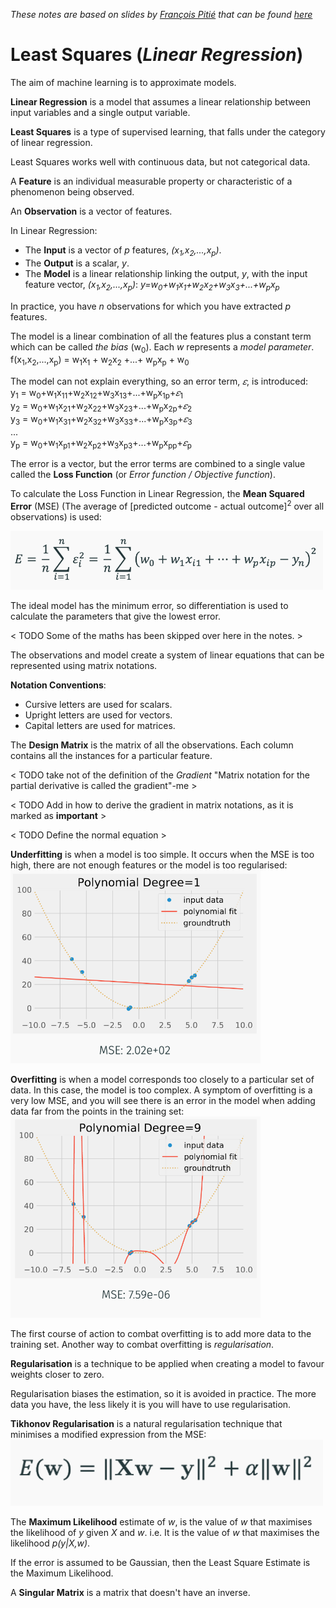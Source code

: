 *These notes are based on slides by [François Pitié](https://francois.pitie.net/) that can be found [here](https://github.com/frcs/EE4C16/blob/master/handouts/handout-01-linear-regression.pdf)*

# Least Squares (*Linear Regression*)

The aim of machine learning is to approximate models.

**Linear Regression** is a model that assumes a linear relationship between input variables and a single output variable.

**Least Squares** is a type of supervised learning, that falls under the category of linear regression.

Least Squares works well with continuous data, but not categorical data.

A **Feature** is an individual measurable property or characteristic of a phenomenon being observed.

An **Observation** is a vector of features.

In Linear Regression:
* The **Input** is a vector of *p* features, *(x<sub>1</sub>,x<sub>2</sub>,...,x<sub>p</sub>)*.
* The **Output** is a scalar, *y*.
* The **Model** is a linear relationship linking the output, *y*, with the input feature vector, *(x<sub>1</sub>,x<sub>2</sub>,...,x<sub>p</sub>)*: *y=w<sub>0</sub>+w<sub>1</sub>x<sub>1</sub>+w<sub>2</sub>x<sub>2</sub>+w<sub>3</sub>x<sub>3</sub>+...+w<sub>p</sub>x<sub>p</sub>*

In practice, you have *n* observations for which you have extracted *p* features.

The model is a linear combination of all the features plus a constant term which can be called *the bias* (w<sub>0</sub>). Each *w* represents a *model parameter*. f(x<sub>1</sub>,x<sub>2</sub>,...,x<sub>p</sub>) = w<sub>1</sub>x<sub>1</sub> + w<sub>2</sub>x<sub>2</sub> +...+ w<sub>p</sub>x<sub>p</sub> + w<sub>0</sub>


The model can not explain everything, so an error term, *𝜀*, is introduced:  
y<sub>1</sub> = w<sub>0</sub>+w<sub>1</sub>x<sub>11</sub>+w<sub>2</sub>x<sub>12</sub>+w<sub>3</sub>x<sub>13</sub>+...+w<sub>p</sub>x<sub>1p</sub>+*𝜀*<sub>1</sub>  
y<sub>2</sub> = w<sub>0</sub>+w<sub>1</sub>x<sub>21</sub>+w<sub>2</sub>x<sub>22</sub>+w<sub>3</sub>x<sub>23</sub>+...+w<sub>p</sub>x<sub>2p</sub>+*𝜀*<sub>2</sub>  
y<sub>3</sub> = w<sub>0</sub>+w<sub>1</sub>x<sub>31</sub>+w<sub>2</sub>x<sub>32</sub>+w<sub>3</sub>x<sub>33</sub>+...+w<sub>p</sub>x<sub>3p</sub>+*𝜀*<sub>3</sub>  
...  
y<sub>p</sub> = w<sub>0</sub>+w<sub>1</sub>x<sub>p1</sub>+w<sub>2</sub>x<sub>p2</sub>+w<sub>3</sub>x<sub>p3</sub>+...+w<sub>p</sub>x<sub>pp</sub>+*𝜀*<sub>p</sub>  

The error is a vector, but the error terms are combined to a single value called the **Loss Function** (or *Error function / Objective function*).

To calculate the Loss Function in Linear Regression, the **Mean Squared Error** (MSE) (The average of [predicted outcome - actual outcome]<sup>2</sup> over all observations) is used:  

<img src="https://github.com/nating/EE4C16/blob/master/assets/notes-images/mean-squared-error-algorithm.png" width="500"/>

The ideal model has the minimum error, so differentiation is used to calculate the parameters that give the lowest error.

< TODO Some of the maths has been skipped over here in the notes. >

The observations and model create a system of linear equations that can be represented using matrix notations.

**Notation Conventions**:
* Cursive letters are used for scalars.
* Upright letters are used for vectors.
* Capital letters are used for matrices.

The **Design Matrix** is the matrix of all the observations. Each column contains all the instances for a particular feature.

< TODO take not of the definition of the *Gradient*  "Matrix notation for the partial derivative is called the gradient"-me >

< TODO Add in how to derive the gradient in matrix notations, as it is marked as **important** >

< TODO Define the normal equation >

**Underfitting** is when a model is too simple. It occurs when the MSE is too high, there are not enough features or the model is too regularised:  
<img src="https://github.com/nating/EE4C16/blob/master/assets/notes-images/underfitting-example.png" width="400">

**Overfitting** is when a model corresponds too closely to a particular set of data. In this case, the model is too complex. A symptom of overfitting is a very low MSE, and you will see there is an error in the model when adding data far from the points in the training set:  
<img src="https://github.com/nating/EE4C16/blob/master/assets/notes-images/overfitting-example.png" width="400">

The first course of action to combat overfitting is to add more data to the training set. Another way to combat overfitting is *regularisation*.

**Regularisation** is a technique to be applied when creating a model to favour weights closer to zero.

Regularisation biases the estimation, so it is avoided in practice. The more data you have, the less likely it is you will have to use regularisation.

**Tikhonov Regularisation** is a natural regularisation technique that minimises a modified expression from the MSE:  
<img src="https://github.com/nating/EE4C16/blob/master/assets/notes-images/tikhonov-expression.png" width="500">

The **Maximum Likelihood** estimate of *w*, is the value of *w* that maximises the likelihood of *y* given *X* and *w*. i.e. It is the value of *w* that maximises the likelihood *p(y|X,w)*.

If the error is assumed to be Gaussian, then the Least Square Estimate is the Maximum Likelihood.

A **Singular Matrix** is a matrix that doesn't have an inverse.

